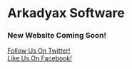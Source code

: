 ---
---
# Arkadyax Software
<h3>New Website Coming Soon!</h3>
<a href="https://twitter.com/arkadyax">Follow Us On Twitter!</a><br/>
<a href="https://www.facebook.com/arkadyaxsw/?modal=admin_todo_tour">Like Us On Facebook!</a>
